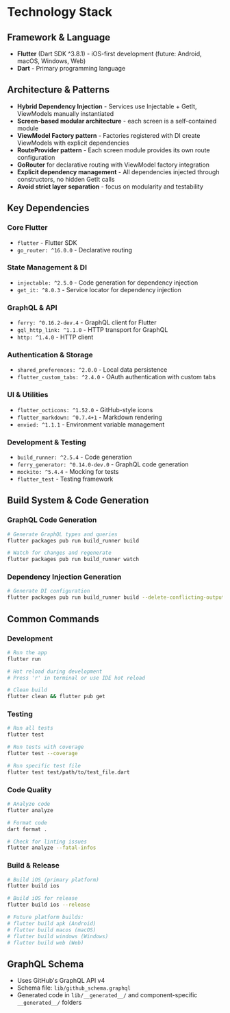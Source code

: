 # Technology Stack

## Framework & Language
- **Flutter** (Dart SDK ^3.8.1) - iOS-first development (future: Android, macOS, Windows, Web)
- **Dart** - Primary programming language

## Architecture & Patterns
- **Hybrid Dependency Injection** - Services use Injectable + GetIt, ViewModels manually instantiated
- **Screen-based modular architecture** - each screen is a self-contained module
- **ViewModel Factory pattern** - Factories registered with DI create ViewModels with explicit dependencies
- **RouteProvider pattern** - Each screen module provides its own route configuration
- **GoRouter** for declarative routing with ViewModel factory integration
- **Explicit dependency management** - All dependencies injected through constructors, no hidden GetIt calls
- **Avoid strict layer separation** - focus on modularity and testability

## Key Dependencies

### Core Flutter
- `flutter` - Flutter SDK
- `go_router: ^16.0.0` - Declarative routing

### State Management & DI
- `injectable: ^2.5.0` - Code generation for dependency injection
- `get_it: ^8.0.3` - Service locator for dependency injection

### GraphQL & API
- `ferry: ^0.16.2-dev.4` - GraphQL client for Flutter
- `gql_http_link: ^1.1.0` - HTTP transport for GraphQL
- `http: ^1.4.0` - HTTP client

### Authentication & Storage
- `shared_preferences: ^2.0.0` - Local data persistence
- `flutter_custom_tabs: ^2.4.0` - OAuth authentication with custom tabs

### UI & Utilities
- `flutter_octicons: ^1.52.0` - GitHub-style icons
- `flutter_markdown: ^0.7.4+1` - Markdown rendering
- `envied: ^1.1.1` - Environment variable management

### Development & Testing
- `build_runner: ^2.5.4` - Code generation
- `ferry_generator: ^0.14.0-dev.0` - GraphQL code generation
- `mockito: ^5.4.4` - Mocking for tests
- `flutter_test` - Testing framework

## Build System & Code Generation

### GraphQL Code Generation
```bash
# Generate GraphQL types and queries
flutter packages pub run build_runner build

# Watch for changes and regenerate
flutter packages pub run build_runner watch
```

### Dependency Injection Generation
```bash
# Generate DI configuration
flutter packages pub run build_runner build --delete-conflicting-outputs
```

## Common Commands

### Development
```bash
# Run the app
flutter run

# Hot reload during development
# Press 'r' in terminal or use IDE hot reload

# Clean build
flutter clean && flutter pub get
```

### Testing
```bash
# Run all tests
flutter test

# Run tests with coverage
flutter test --coverage

# Run specific test file
flutter test test/path/to/test_file.dart
```

### Code Quality
```bash
# Analyze code
flutter analyze

# Format code
dart format .

# Check for linting issues
flutter analyze --fatal-infos
```

### Build & Release
```bash
# Build iOS (primary platform)
flutter build ios

# Build iOS for release
flutter build ios --release

# Future platform builds:
# flutter build apk (Android)
# flutter build macos (macOS)
# flutter build windows (Windows)
# flutter build web (Web)
```

## GraphQL Schema
- Uses GitHub's GraphQL API v4
- Schema file: `lib/github_schema.graphql`
- Generated code in `lib/__generated__/` and component-specific `__generated__/` folders